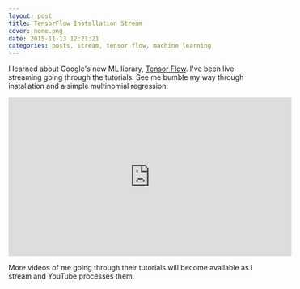 ```yaml
---
layout: post
title: TensorFlow Installation Stream
cover: none.png
date: 2015-11-13 12:21:21 
categories: posts, stream, tensor flow, machine learning
---
```


I learned about Google's new ML library, [Tensor Flow](http://tensorflow.org).  I've been live streaming going through the tutorials.  See me bumble my way through installation and a simple multinomial regression:

<iframe width="560" height="315" src="https://www.youtube.com/embed/_ODQ-mV3H9Q" frameborder="0"> </iframe>

More videos of me going through their tutorials will become available as I stream and YouTube processes them.
